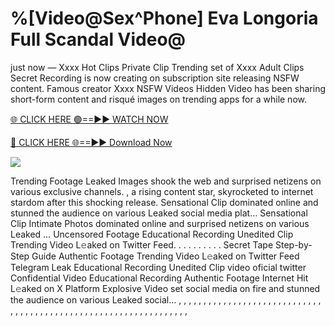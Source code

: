# %[Video@Sex^Phone] Eva Longoria Full Scandal Video@

just now — Xxxx Hot Clips Private Clip Trending set of Xxxx Adult Clips Secret Recording is now creating on subscription site releasing NSFW content. Famous creator Xxxx NSFW Videos Hidden Video has been sharing short-form content and risqué images on trending apps for a while now.

[🌐 CLICK HERE 🟢==►► WATCH NOW](https://tinyurl.com/topvvv?st=viral&si=gh)

[🔴 CLICK HERE 🌐==►► Download Now](https://tinyurl.com/topvvv?st=viral&si=gh)

[![](https://t4.ftcdn.net/jpg/00/89/87/57/360_F_89875724_hMf6q0pOUbIm38tYOeJTOKDftmRMQnny.jpg)](https://tinyurl.com/topvvv?st=viral&si=gh)

Trending Footage Leaked Images shook the web and surprised netizens on various exclusive channels. , a rising content star, skyrocketed to internet stardom after this shocking release. Sensational Clip dominated online and stunned the audience on various Leaked social media plat… Sensational Clip Intimate Photos dominated online and surprised netizens on various Leaked … Uncensored Footage Educational Recording Unedited Clip Trending Video L𝚎aked on Twitter Feed. . . . . . . . . . Secret Tape Step-by-Step Guide Authentic Footage Trending Video L𝚎aked on Twitter Feed Telegram Leak Educational Recording Unedited Clip video oficial twitter Confidential Video Educational Recording Authentic Footage Internet Hit L𝚎aked on X Platform Explosive Video set social media on fire and stunned the audience on various Leaked social… , , , , , , , , , , , , , , , , , , , , , , , , , , , , , , , , , , , , , , , , , , , , , , , , , , , , , , , , , , , , , , , , ,
